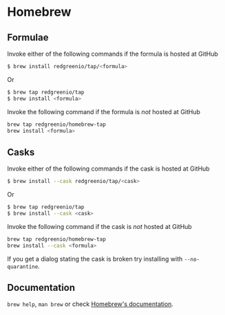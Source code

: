 # Homebrew

## Formulae
Invoke either of the following commands if the formula is hosted at GitHub

```sh
$ brew install redgreenio/tap/<formula>
```

Or

```sh
$ brew tap redgreenio/tap
$ brew install <formula>
```

Invoke the following command if the formula is *not* hosted at GitHub

```sh
brew tap redgreenio/homebrew-tap 
brew install <formula>
```

## Casks
Invoke either of the following commands if the cask is hosted at GitHub

```sh
$ brew install --cask redgreenio/tap/<cask>
```

Or

```sh
$ brew tap redgreenio/tap
$ brew install --cask <cask>
```

Invoke the following command if the cask is *not* hosted at GitHub

```sh
brew tap redgreenio/homebrew-tap 
brew install --cask <formula>
```

If you get a dialog stating the cask is broken try installing with `--no-quarantine`.

## Documentation
`brew help`, `man brew` or check [Homebrew's documentation](https://docs.brew.sh).
